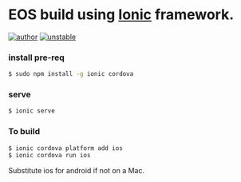 # EOS build using [Ionic](http://ionicframework.com/docs/) framework.

[![author](https://img.shields.io/badge/author-zubair1024-lightgrey.svg)](https://github.com/zubair1024)
[![unstable](https://img.shields.io/badge/stability-stable-red.svg)]()


### install pre-req
```bash
$ sudo npm install -g ionic cordova
```

### serve
```bash
$ ionic serve
```

### To build

```bash
$ ionic cordova platform add ios
$ ionic cordova run ios
```

Substitute ios for android if not on a Mac.

